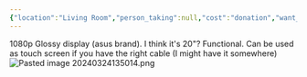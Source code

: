 ```yaml
---
{"location":"Living Room","person_taking":null,"cost":"donation","want_back":"no","dg-publish":true,"dg-path":"Stuff/Computer Monitor and Stand.md","permalink":"/stuff/computer-monitor-and-stand/","dgPassFrontmatter":true}
---
```


1080p Glossy display (asus brand). I think it's 20"?
Functional. Can be used as touch screen if you have the right cable (I might have it somewhere)
![Pasted image 20240324135014.png](/img/user/Attachments/Pasted%20image%2020240324135014.png)